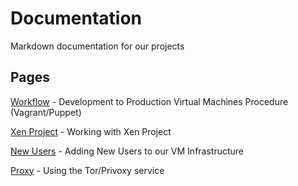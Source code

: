 # Documentation
Markdown documentation for our projects

## Pages
[Workflow](workflow.md) - Development to Production Virtual Machines Procedure (Vagrant/Puppet)

[Xen Project](xen.md) - Working with Xen Project

[New Users](new_users.md) - Adding New Users to our VM Infrastructure

[Proxy](proxy.md) - Using the Tor/Privoxy service
